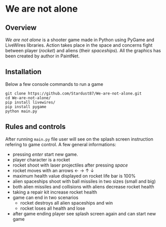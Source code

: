 # We are not alone
## Overview
_We are not alone_ is a shooter game made in Python using PyGame and LiveWires libraries. Action takes place in the space and concerns fight between player (_rocket_) and aliens (their _spaceships_).  All the graphics has been created by author in PaintNet.

## Installation
 Below a few console commands to run a game  
  ``` 
  git clone https://github.com/Stardust87/We-are-not-alone.git 
 cd We-are-not-alone/
pip install livewires/
pip install pygame
python main.py
```

## Rules and controls

After running `main.py` file user will see on the splash screen instruction refering to game control. 
 A few general informations:
 * pressing _enter_ start new game.
 * player character is a rocket
 * rocket shoot with laser projectiles after pressing _space_
* rocket moves with an arrows ← → ↑ ↓
* maximum health value displayed on rocket life bar is 100%
* alien spaceships shoot with ball missiles in two sizes (small and big)
* both alien missiles and collisions with aliens decrease rocket health
* taking a repair kit increase rocket health
* game can end in two scenarios 
	* rocket destroys all alien spaceships and win
	* rocket loses all health and lose 
* after game ending player see splash screen again and can start new game
